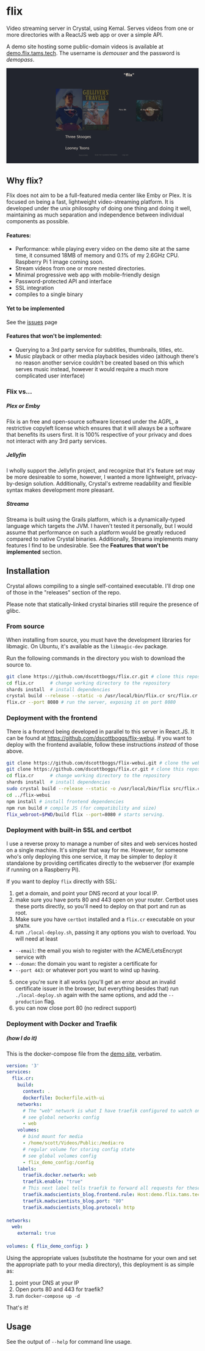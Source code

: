 # flix

Video streaming server in Crystal, using Kemal.
Serves videos from one or more directories with a ReactJS web app or over a simple API.

A demo site hosting some public-domain videos is available at
[demo.flix.tams.tech](https://demo.flix.tams.tech/index.html). The username is
*demouser* and the password is *demopass*.

![screenshot of flix](https://raw.githubusercontent.com/dscottboggs/flix.cr/SSL/Screenshot_2019-01-26__flix%20.png)

## Why flix?

Flix does not aim to be a full-featured media center like Emby or Plex. It is focused on being a
fast, lightweight video-streaming platform. It is developed under the unix philosophy of doing
one thing and doing it well, maintaining as much separation and independence between individual
components as possible.

#### Features:
 - Performance: while playing every video on the demo site at the same time, it consumed
   18MB of memory and 0.1% of my 2.6GHz CPU. Raspberry Pi 1 image coming soon.
 - Stream videos from one or more nested directories.
 - Minimal progressive web app with mobile-friendly design
 - Password-protected API and interface
 - SSL integration
 - compiles to a single binary

#### Yet to be implemented
See the [issues](https://github.com/dscottboggs/flix.cr/issues) page

#### Features that won't be implemented:
 - Querying to a 3rd party service for subtitles, thumbnails, titles, etc.
 - Music playback or other media playback besides video (although there's no reason another service
   couldn't be created based on this which serves music instead, however it would require a much
   more complicated user interface)

### Flix vs...
##### Plex or Emby
Flix is an free and open-source software licensed under the AGPL, a restrictive copyleft license
which ensures that it will always be a software that benefits its users first. It is 100% respective
of your privacy and does not interact with any 3rd party services.

##### Jellyfin
I wholly support the Jellyfin project, and recognize that it's feature set may be more desireable to
some, however, I wanted a more lightweight, privacy-by-design solution. Additionally, Crystal's extreme
readability and flexible syntax makes development more pleasant.

##### Streama
Streama is built using the Grails platform, which is a dynamically-typed language which targets the
JVM. I haven't tested it personally, but I would assume that performance on such a platform would be
greatly reduced compared to native Crystal binaries. Additionally, Streama implements many features
I find to be undesirable. See the **Features that won't be implemented** section.


## Installation

Crystal allows compiling to a single self-contained executable. I'll drop one of
those in the "releases" section of the repo.

Please note that statically-linked crystal binaries still require the presence
of glibc.

### From source
When installing from source, you must have the development libraries for libmagic. On Ubuntu, it's available as the `libmagic-dev` package.

Run the following commands in the directory you wish to download the source to.
```sh
git clone https://github.com/dscottboggs/flix.cr.git # clone this repository
cd flix.cr      # change working directory to the repository
shards install  # install dependencies
crystal build --release --static -o /usr/local/bin/flix.cr src/flix.cr # build and install
flix.cr --port 8080 # run the server, exposing it on port 8080
```

### Deployment with the frontend
There is a frontend being developed in parallel to this server in React.JS. It can be found at https://github.com/dscottboggs/flix-webui. If you want to deploy with the frontend available, follow these instructions *instead* of those above.
```sh
git clone https://github.com/dscottboggs/flix-webui.git # clone the webui
git clone https://github.com/dscottboggs/flix.cr.git # clone this repository
cd flix.cr      # change working directory to the repository
shards install  # install dependencies
sudo crystal build --release --static -o /usr/local/bin/flix src/flix.cr # build and install
cd ../flix-webui
npm install # install frontend dependencies
npm run build # compile JS (for compatibility and size)
flix_webroot=$PWD/build flix --port=8080 # starts serving.
```

### Deployment with built-in SSL and certbot
I use a reverse proxy to manage a number of sites and web services hosted on a
single machine. It's simpler that way for me. However, for someone who's only
deploying this one service, it may be simpler to deploy it standalone by
providing certificates directly to the webserver (for example if running on a
Raspberry Pi).

If you want to deploy `flix` directly with SSL:
1. get a domain, and point your DNS record at your local IP.
2. make sure you have ports 80 and 443 open on your router. Certbot uses these ports directly, so you'll need to deploy on that port and run as root.
3. Make sure you have `certbot` installed and a `flix.cr` executable on your `$PATH`.
4. run `./local-deploy.sh`, passing it any options you wish to overload. You will need at least
  - `--email`: the email you wish to register with the ACME/LetsEncrypt service with
  - `--doman`: the domain you want to register a certificate for
  - `--port 443`: or whatever port you want to wind up having.
5. once you're sure it all works (you'll get an error about an invalid certificate issuer in the browser, but everything besides that) run `./local-deploy.sh` again with the same options, and add the `--production` flag.
6. you can now close port 80 (no redirect support)

### Deployment with Docker and Traefik
##### (how I do it)
This is the docker-compose file from the [demo site](https://demo.flix.tams.tech/), verbatim.

```yaml
version: '3'
services:
  flix.cr:
    build:
      context: .
      dockerfile: Dockerfile.with-ui
    networks:
      # The "web" network is what I have traefik configured to watch on. Yours may be different.
      # see global networks config
      - web
    volumes:
      # bind mount for media
      - /home/scott/Videos/Public:/media:ro
      # regular volume for storing config state
      # see global volumes config
      - flix_demo_config:/config
    labels:
      traefik.docker.network: web
      traefik.enable: "true"
      # This next label tells traefik to forward all requests for these Host values to this container
      traefik.madscientists_blog.frontend.rule: Host:demo.flix.tams.tech,demo.flix.madscientists.co
      traefik.madscientists_blog.port: "80"
      traefik.madscientists_blog.protocol: http

networks:
  web:
    external: true

volumes: { flix_demo_config: }
```

Using the appropriate values (substitute the hostname for your own and set the
appropriate path to your media directory), this deployment is as simple as:

1. point your DNS at your IP
2. Open ports 80 and 443 for traefik?
3. run `docker-compose up -d`

That's it!

## Usage

See the output of `--help` for command line usage.
